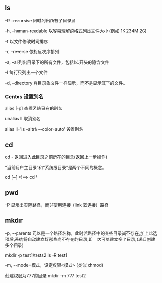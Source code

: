 ## ls

-R –recursive 同时列出所有子目录层

-h, –human-readable 以容易理解的格式列出文件大小 (例如 1K 234M 2G)

-t 以文件修改时间排序

-r, –reverse 依相反次序排列

-a, –all列出目录下的所有文件，包括以.开头的隐含文件

-l 每行只列出一个文件

-d, –directory 将目录象文件一样显示，而不是显示其下的文件。

### Centos 设置别名 

alias [-p] 查看系统已有的别名

unalias ll 取消别名

alias ll='ls -altrh --color=auto' 设置别名

## cd
cd - 返回进入此目录之前所在的目录(返回上一步操作)

“当前用户主目录”和“系统根目录”是两个不同的概念。

cd [~] <!==> cd /

## pwd

-P 显示出实际路径，而非使用连接（link 软连接）路径

## mkdir 

-p, --parents  可以是一个路径名称。此时若路径中的某些目录尚不存在,加上此选项后,系统将自动建立好那些尚不存在的目录,即一次可以建立多个目录;(递归创建多个目录)

mkdir -p test1/tests2
ls -R test1

-m, --mode=模式，设定权限<模式> (类似 chmod)

创建权限为777的目录
mkdir -m 777 test2
